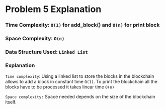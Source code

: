 # Problem 5 Explanation

### Time Complexity: `O(1)` for add_block() and `O(n)` for print block
### Space Complexity: `O(n)`
### Data Structure Used: `Linked List`

### Explanation

`Time complexity`: Using a linked list to store the blocks in the blockchain allows to add a block in constant time `O(1)`. To print the blockchain all the blocks have to be processed it takes linear time `O(n)`

`Space complexity:` Space needed depends on the size of the blockchain itself.